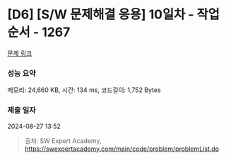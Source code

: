 # [D6] [S/W 문제해결 응용] 10일차 - 작업순서 - 1267 

[문제 링크](https://swexpertacademy.com/main/code/problem/problemDetail.do?contestProbId=AV18TrIqIwUCFAZN) 

### 성능 요약

메모리: 24,660 KB, 시간: 134 ms, 코드길이: 1,752 Bytes

### 제출 일자

2024-08-27 13:52



> 출처: SW Expert Academy, https://swexpertacademy.com/main/code/problem/problemList.do